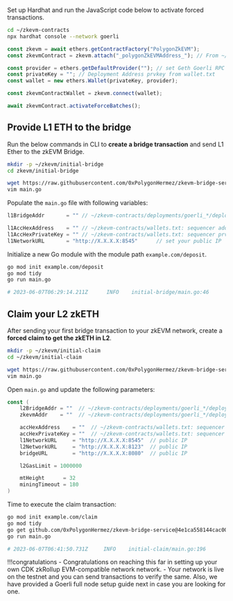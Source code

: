 Set up Hardhat and run the JavaScript code below to activate forced transactions.

```bash
cd ~/zkevm-contracts
npx hardhat console --network goerli
```

```js
const zkevm = await ethers.getContractFactory("PolygonZkEVM");
const zkevmContract = zkevm.attach("_polygonZkEVMAddress_"); // From ~/zkevm-contracts/deployments/goerli_*/deploy_output.json polygonZkEVMAddress

const provider = ethers.getDefaultProvider(""); // set Geth Goerli RPC endpoint
const privateKey = ""; // Deployment Address prvkey from wallet.txt
const wallet = new ethers.Wallet(privateKey, provider);

const zkevmContractWallet = zkevm.connect(wallet);

await zkevmContract.activateForceBatches();
```

## Provide L1 ETH to the bridge

Run the below commands in CLI to **create a bridge transaction** and send L1 Ether to the zkEVM Bridge.

```bash
mkdir -p ~/zkevm/initial-bridge
cd zkevm/initial-bridge

wget https://raw.githubusercontent.com/0xPolygonHermez/zkevm-bridge-service/develop/test/scripts/deposit/main.go
vim main.go
```

Populate the `main.go` file with following variables:

```go
l1BridgeAddr       = "" // ~/zkevm-contracts/deployments/goerli_*/deploy_output.json: polygonZkEVMBridgeAddress

l1AccHexAddress    = "" // ~/zkevm-contracts/wallets.txt: sequencer address
l1AccHexPrivateKey = "" // ~/zkevm-contracts/wallets.txt: sequencer prvkey
l1NetworkURL       = "http://X.X.X.X:8545"      // set your public IP
```

Initialize a new Go module with the module path `example.com/deposit`.

```bash
go mod init example.com/deposit
go mod tidy
go run main.go

# 2023-06-07T06:29:14.211Z      INFO    initial-bridge/main.go:46       Success!        {"pid": 776268, "version": "v0.1.0"}
```

## Claim your L2 zkETH

After sending your first bridge transaction to your zkEVM network, create a **forced claim to get the zkETH in L2**.

```bash
mkdir -p ~/zkevm/initial-claim
cd ~/zkevm/initial-claim

wget https://raw.githubusercontent.com/0xPolygonHermez/zkevm-bridge-service/develop/test/scripts/initialClaim/main.go
vim main.go
```

Open `main.go` and update the following parameters:

```go
const (
    l2BridgeAddr = ""  // ~/zkevm-contracts/deployments/goerli_*/deploy_output.json: polygonZkEVMBridgeAddress
    zkevmAddr    = ""  // ~/zkevm-contracts/deployments/goerli_*/deploy_output.json: polygonZkEVMAddress

    accHexAddress    = ""  // ~/zkevm-contracts/wallets.txt: sequencer address
    accHexPrivateKey = ""  // ~/zkevm-contracts/wallets.txt: sequencer prvkey
    l1NetworkURL     = "http://X.X.X.X:8545"  // public IP
    l2NetworkURL     = "http://X.X.X.X:8123"  // public IP
    bridgeURL        = "http://X.X.X.X:8080"  // public IP

    l2GasLimit = 1000000

    mtHeight      = 32
    miningTimeout = 180
)
```

Time to execute the claim transaction:

```bash
go mod init example.com/claim
go mod tidy
go get github.com/0xPolygonHermez/zkevm-bridge-service@4e1ca558144cac00fe0762329aaf7b3e9482b57a
go run main.go

# 2023-06-07T06:41:50.731Z     INFO    initial-claim/main.go:196       Success!!!!     {"pid": 783804, "version": "v0.1.0"}
```

!!!congratulations
    - Congratulations on reaching this far in setting up your own CDK zkRollup EVM-compatible network network.
    - Your network is live on the testnet and you can send transactions to verify the same. Also, we have provided a Goerli full node setup guide next in case you are looking for one.
